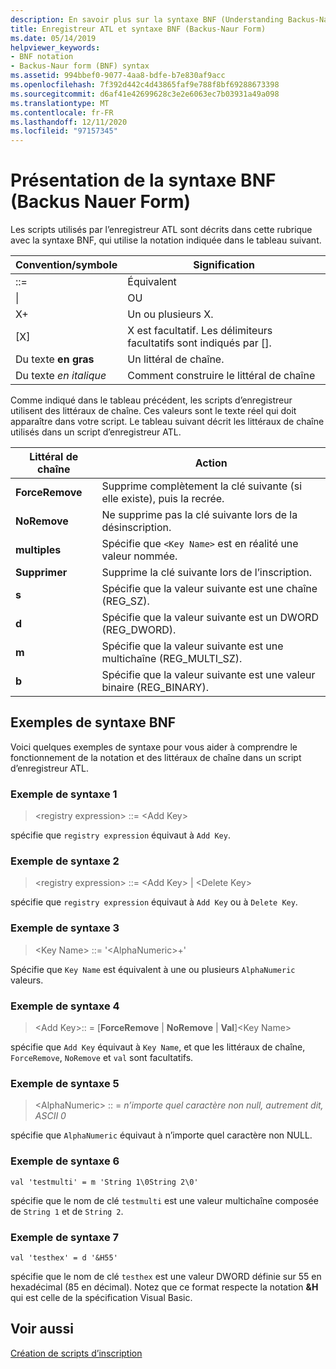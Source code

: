 ```yaml
---
description: En savoir plus sur la syntaxe BNF (Understanding Backus-Naur Form)
title: Enregistreur ATL et syntaxe BNF (Backus-Naur Form)
ms.date: 05/14/2019
helpviewer_keywords:
- BNF notation
- Backus-Naur form (BNF) syntax
ms.assetid: 994bbef0-9077-4aa8-bdfe-b7e830af9acc
ms.openlocfilehash: 7f392d442c4d43865faf9e788f8bf69288673398
ms.sourcegitcommit: d6af41e42699628c3e2e6063ec7b03931a49a098
ms.translationtype: MT
ms.contentlocale: fr-FR
ms.lasthandoff: 12/11/2020
ms.locfileid: "97157345"
---
```

# <a name="understanding-backus-naur-form-bnf-syntax"></a>Présentation de la syntaxe BNF (Backus Nauer Form)

Les scripts utilisés par l’enregistreur ATL sont décrits dans cette rubrique avec la syntaxe BNF, qui utilise la notation indiquée dans le tableau suivant.

|Convention/symbole|Signification|
|------------------------|-------------|
|::=|Équivalent|
|&#124;|OU|
|X+|Un ou plusieurs X.|
|\[X]|X est facultatif. Les délimiteurs facultatifs sont indiqués par \[].|
|Du texte **en gras**|Un littéral de chaîne.|
|Du texte *en italique*|Comment construire le littéral de chaîne|

Comme indiqué dans le tableau précédent, les scripts d’enregistreur utilisent des littéraux de chaîne. Ces valeurs sont le texte réel qui doit apparaître dans votre script. Le tableau suivant décrit les littéraux de chaîne utilisés dans un script d’enregistreur ATL.

|Littéral de chaîne|Action|
|--------------------|------------|
|**ForceRemove**|Supprime complètement la clé suivante (si elle existe), puis la recrée.|
|**NoRemove**|Ne supprime pas la clé suivante lors de la désinscription.|
|**multiples**|Spécifie que `<Key Name>` est en réalité une valeur nommée.|
|**Supprimer**|Supprime la clé suivante lors de l’inscription.|
|**s**|Spécifie que la valeur suivante est une chaîne (REG_SZ).|
|**d**|Spécifie que la valeur suivante est un DWORD (REG_DWORD).|
|**m**|Spécifie que la valeur suivante est une multichaîne (REG_MULTI_SZ).|
|**b**|Spécifie que la valeur suivante est une valeur binaire (REG_BINARY).|

## <a name="bnf-syntax-examples"></a>Exemples de syntaxe BNF

Voici quelques exemples de syntaxe pour vous aider à comprendre le fonctionnement de la notation et des littéraux de chaîne dans un script d’enregistreur ATL.

### <a name="syntax-example-1"></a>Exemple de syntaxe 1

> \<registry expression> ::= \<Add Key>

spécifie que `registry expression` équivaut à `Add Key`.

### <a name="syntax-example-2"></a>Exemple de syntaxe 2

> \<registry expression> ::= \<Add Key> | \<Delete Key>

spécifie que `registry expression` équivaut à `Add Key` ou à `Delete Key`.

### <a name="syntax-example-3"></a>Exemple de syntaxe 3

> \<Key Name> ::= '\<AlphaNumeric>+'

Spécifie que `Key Name` est équivalent à une ou plusieurs `AlphaNumeric` valeurs.

### <a name="syntax-example-4"></a>Exemple de syntaxe 4

> \<Add Key>:: = [**ForceRemove**  |  **NoRemove**  |  **Val**]\<Key Name>

spécifie que `Add Key` équivaut à `Key Name`, et que les littéraux de chaîne, `ForceRemove`, `NoRemove` et `val` sont facultatifs.

### <a name="syntax-example-5"></a>Exemple de syntaxe 5

> \<AlphaNumeric> :: = *n’importe quel caractère non null, autrement dit, ASCII 0*

spécifie que `AlphaNumeric` équivaut à n’importe quel caractère non NULL.

### <a name="syntax-example-6"></a>Exemple de syntaxe 6

```rgs
val 'testmulti' = m 'String 1\0String 2\0'
```

spécifie que le nom de clé `testmulti` est une valeur multichaîne composée de `String 1` et de `String 2`.

### <a name="syntax-example-7"></a>Exemple de syntaxe 7

```rgs
val 'testhex' = d '&H55'
```

spécifie que le nom de clé `testhex` est une valeur DWORD définie sur 55 en hexadécimal (85 en décimal). Notez que ce format respecte la notation **&H** qui est celle de la spécification Visual Basic.

## <a name="see-also"></a>Voir aussi

[Création de scripts d’inscription](../atl/creating-registrar-scripts.md)
